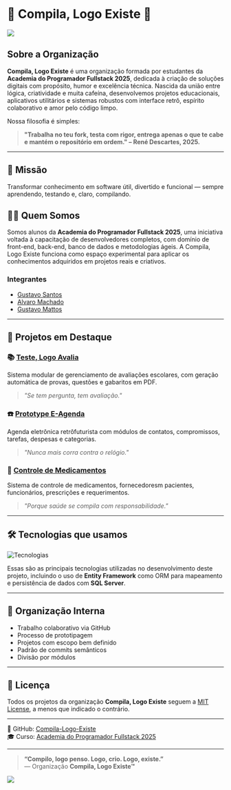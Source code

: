
# 🧠 Compila, Logo Existe 🧠

![](https://i.pinimg.com/736x/cc/ae/26/ccae26e01396978af1a57a6de1045c45.jpg)

## Sobre a Organização

**Compila, Logo Existe** é uma organização formada por estudantes da **Academia do Programador Fullstack 2025**, dedicada à criação de soluções digitais com propósito, humor e excelência técnica. Nascida da união entre lógica, criatividade e muita cafeína, desenvolvemos projetos educacionais, aplicativos utilitários e sistemas robustos com interface retrô, espírito colaborativo e amor pelo código limpo.

Nossa filosofia é simples:

>  **"Trabalha no teu fork, testa com rigor, entrega apenas o que te cabe e mantém o repositório em ordem." – René Descartes, 2025.**

***

## 🚀 Missão  
Transformar conhecimento em software útil, divertido e funcional — sempre aprendendo, testando e, claro, compilando.

## 👨‍💻 Quem Somos
Somos alunos da **Academia do Programador Fullstack 2025**, uma iniciativa voltada à capacitação de desenvolvedores completos, com domínio de front-end, back-end, banco de dados e metodologias ágeis. A Compila, Logo Existe funciona como espaço experimental para aplicar os conhecimentos adquiridos em projetos reais e criativos.
### Integrantes

- [Gustavo Santos](https://github.com/gsvsantos)
- [Alvaro Machado](https://github.com/orgs/Compila-logo-existe/people/RavoalM)
- [Gustavo Mattos](https://github.com/ovatsuGMattos)

***

## 🧩 Projetos em Destaque

### 📚 [Teste, Logo Avalia](https://github.com/Compila-Logo-Existe/teste-logo-avalia)
Sistema modular de gerenciamento de avaliações escolares, com geração automática de provas, questões e gabaritos em PDF.  
> *"Se tem pergunta, tem avaliação."*

### ☎️ [Prototype E-Agenda](https://github.com/Compila-Logo-Existe/prototype-eagenda)  
Agenda eletrônica retrôfuturista com módulos de contatos, compromissos, tarefas, despesas e categorias.  
> *"Nunca mais corra contra o relógio."*

### 💉 [Controle de Medicamentos](https://github.com/Compila-logo-existe/ControleDeMedicamentos)  
Sistema de controle de medicamentos, fornecedoresm pacientes, funcionários, prescrições e requerimentos.  
> *"Porque saúde se compila com responsabilidade."*

***

## 🛠️ Tecnologias que usamos  
![Tecnologias](https://skillicons.dev/icons?i=github,visualstudio,vscode,cs,dotnet,html,css,javascript,bootstrap)

Essas são as principais tecnologias utilizadas no desenvolvimento deste projeto, incluindo o uso de **Entity Framework** como ORM para mapeamento e persistência de dados com **SQL Server**.

***

## 🧭 Organização Interna
- Trabalho colaborativo via GitHub
- Processo de prototipagem
- Projetos com escopo bem definido
- Padrão de commits semânticos
- Divisão por módulos

***

## 📜 Licença

Todos os projetos da organização **Compila, Logo Existe** seguem a [MIT License](https://opensource.org/licenses/MIT), a menos que indicado o contrário.

---

🐙 GitHub: [Compila-Logo-Existe](https://github.com/Compila-Logo-Existe)  
🎓 Curso: [Academia do Programador Fullstack 2025](https://github.com/academiadoprogramador-fullstack)

---

> **“Compilo, logo penso. Logo, crio. Logo, existe.”**  
> — Organização **Compila, Logo Existe™**

![](https://i.pinimg.com/originals/1f/9b/4b/1f9b4bd891d9943f2cbf444d5b7e43c5.gif)
